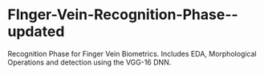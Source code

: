 # FInger-Vein-Recognition-Phase--updated

Recognition Phase for Finger Vein Biometrics.
Includes EDA, Morphological Operations and detection using the VGG-16 DNN.

